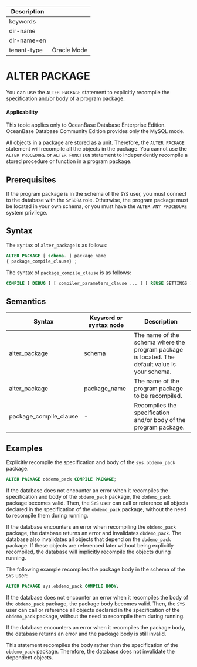 | Description   |                 |
|---------------|-----------------|
| keywords      |                 |
| dir-name      |                 |
| dir-name-en   |                 |
| tenant-type   | Oracle Mode     |


# ALTER PACKAGE

You can use the `ALTER PACKAGE` statement to explicitly recompile the specification and/or body of a program package.

  <main id="notice" >
    <h4>Applicability</h4>
    <p>This topic applies only to OceanBase Database Enterprise Edition. OceanBase Database Community Edition provides only the MySQL mode. </p>
  </main>

All objects in a package are stored as a unit. Therefore, the `ALTER PACKAGE` statement will recompile all the objects in the package. You cannot use the `ALTER PROCEDURE` or `ALTER FUNCTION` statement to independently recompile a stored procedure or function in a program package.

Prerequisites
-------------------------

If the program package is in the schema of the `SYS` user, you must connect to the database with the `SYSDBA` role. Otherwise, the program package must be located in your own schema, or you must have the `ALTER ANY PROCEDURE` system privilege.

Syntax
-----------------------

The syntax of `alter_package` is as follows:

```sql
ALTER PACKAGE [ schema. ] package_name
{ package_compile_clause} ;
```



The syntax of `package_compile_clause` is as follows:

```sql
COMPILE [ DEBUG ] [ compiler_parameters_clause ... ] [ REUSE SETTINGS ]
```



Semantics
-----------------------



| Syntax | Keyword or syntax node | Description |
|------------------------|--------------|-------------------------------------|
| alter_package | schema | The name of the schema where the program package is located. The default value is your schema.  |
| alter_package | package_name | The name of the program package to be recompiled.  |
| package_compile_clause | - | Recompiles the specification and/or body of the program package.  |



Examples
-----------------------

Explicitly recompile the specification and body of the `sys.obdemo_pack` package.

```sql
ALTER PACKAGE obdemo_pack COMPILE PACKAGE;


```



If the database does not encounter an error when it recompiles the specification and body of the `obdemo_pack` package, the `obdemo_pack` package becomes valid. Then, the `SYS` user can call or reference all objects declared in the specification of the `obdemo_pack` package, without the need to recompile them during running.

If the database encounters an error when recompiling the `obdemo_pack` package, the database returns an error and invalidates `obdemo_pack`. The database also invalidates all objects that depend on the `obdemo_pack` package. If these objects are referenced later without being explicitly recompiled, the database will implicitly recompile the objects during running.

The following example recompiles the package body in the schema of the `SYS` user:

```sql
ALTER PACKAGE sys.obdemo_pack COMPILE BODY;
```



If the database does not encounter an error when it recompiles the body of the `obdemo_pack` package, the package body becomes valid. Then, the `SYS` user can call or reference all objects declared in the specification of the `obdemo_pack` package, without the need to recompile them during running.

If the database encounters an error when it recompiles the package body, the database returns an error and the package body is still invalid.

This statement recompiles the body rather than the specification of the `obdemo_pack` package. Therefore, the database does not invalidate the dependent objects.
